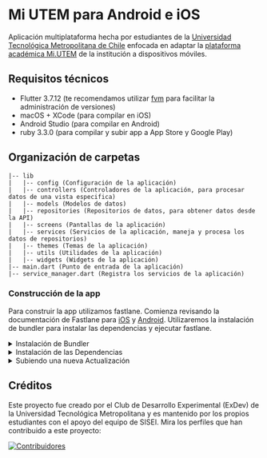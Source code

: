 # Mi UTEM para Android e iOS
Aplicación multiplataforma hecha por estudiantes de la [Universidad Tecnológica Metropolitana de Chile](https://www.utem.cl/) enfocada en adaptar la [plataforma académica Mi.UTEM](https://mi.utem.cl/) de la institución a dispositivos móviles.

## Requisitos técnicos
- Flutter 3.7.12 (te recomendamos utilizar [fvm](https://fvm.app) para facilitar la administración de versiones)
- macOS + XCode (para compilar en iOS)
- Android Studio (para compilar en Android)
- ruby 3.3.0 (para compilar y subir app a App Store y Google Play)

## Organización de carpetas
```
|-- lib
|   |-- config (Configuración de la aplicación)
|   |-- controllers (Controladores de la aplicación, para procesar datos de una vista especifica)
|   |-- models (Modelos de datos)
|   |-- repositories (Repositorios de datos, para obtener datos desde la API)
|   |-- screens (Pantallas de la aplicación)
|   |-- services (Servicios de la aplicación, maneja y procesa los datos de repositorios)
|   |-- themes (Temas de la aplicación)
|   |-- utils (Utilidades de la aplicación)
|   |-- widgets (Widgets de la aplicación)
|-- main.dart (Punto de entrada de la aplicación)
|-- service_manager.dart (Registra los servicios de la aplicación)
```

### Construcción de la app

Para construir la app utilizamos fastlane.
Comienza revisando la documentación de Fastlane para [iOS](https://docs.fastlane.tools/getting-started/ios/setup/) y [Android](https://docs.fastlane.tools/getting-started/android/setup/).
Utilizaremos la instalación de bundler para instalar las dependencias y ejecutar fastlane.

<details>
<summary>Instalación de Bundler</summary>

(Se asume que tienes instalado Ruby 3.3.0 o superior)
```bash
gem install bundler
```
</details>

<details>
<summary>Instalación de las Dependencias</summary>

Una vez instalado ejecutarás este comando para instalar las dependencias:
```bash
bundle install
```
</details>

<details>
<summary>Subiendo una nueva Actualización</summary>

Para construir la app ejecuta este comando:
```bash
bundle exec fastlane upload type:"beta" skip_ios:false skip_android:false skip_clean:true skip_cocoapods:true skip_git_push:true skip_slack:true is_ci:true
```
Este comando subirá el archivo binario a AppStore y Google Play. Esto hacen las variables:
- `skip_ios`: Si es `true` no subirá la app a AppStore, si es `false` subirá la app a AppStore.
- `skip_android`: Si es `true` no subirá la app a Google Play, si es `false` subirá la app a Google Play.
- `skip_clean`: Si es `true` no limpiará los archivos temporales, si es `false` limpiará los archivos temporales (se recomienda utilizar para construcciones en producción y evitar problemas con archivos guardados en caché).
- `skip_cocoapods`: Si es `true` no instalará las dependencias de CocoaPods, si es `false` instalará las dependencias de CocoaPods (se recomienda utilizar para construcciones en producción y evitar problemas con dependencias de CocoaPods).
- `skip_git_push`: Si es `true` no creará una nueva etiqueta, si es `false` creará una nueva etiqueta con la lista de cambios formateada.
- `skip_slack`: Si es `true` no enviará un mensaje a Slack, si es `false` enviará un mensaje a Slack.
- `is_ci`: Si es `true` se ejecutará en modo de integración continua, es decir, no esperará a ver si la versión aparece en AppStore o Google Play, si es `false` esperará a ver si la versión aparece en AppStore o Google Play. Además, al ser `true` también evitará editar el repositorio de Match (el cual contiene los certificados de distribución de la app).
</details>

## Créditos
Este proyecto fue creado por el Club de Desarrollo Experimental (ExDev) de la Universidad Tecnológica Metropolitana y es mantenido por los propios estudiantes con el apoyo del equipo de SISEI. Mira los perfiles que han contribuido a este proyecto:

<a href="https://github.com/exdevutem/mi-utem/graphs/contributors">
  <img src="https://contrib.rocks/image?repo=exdevutem/mi-utem" alt="Contribuidores"/>
</a>